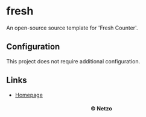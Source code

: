 # fresh

An open-source source template for 'Fresh Counter'.

## Configuration

This project does not require additional configuration.

## Links

- [Homepage](https://app.netzo.io/templates/fresh)

<div align="center">
  <h4>© Netzo</h4>
</div>
